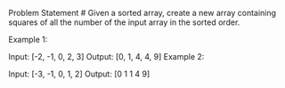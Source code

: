 Problem Statement #
Given a sorted array, create a new array containing squares of all the number of the input array in the sorted order.

Example 1:

Input: [-2, -1, 0, 2, 3]
Output: [0, 1, 4, 4, 9]
Example 2:

Input: [-3, -1, 0, 1, 2]
Output: [0 1 1 4 9]